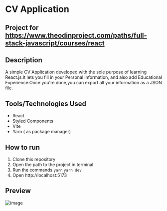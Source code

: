 # CV Application 
## Project for https://www.theodinproject.com/paths/full-stack-javascript/courses/react
## Description
   A simple CV Application developed with the sole purpose of learning React.js.It lets you fill in your Personal information, and also add Educational Experience.Once you're done,you can export all your information as a JSON file.

## Tools/Technologies Used 
  - React
  - Styled Components
  - Vite
  - Yarn ( as package manager)

## How to run
  1. Clone this repository
  2. Open the path to the project in terminal
  3. Run the commands
      `yarn`
       `yarn dev`
  5. Open http://localhost:5173

## Preview
![image](https://github.com/Tomkode/CV-Application/assets/79474984/0ad000bf-d0e7-4caf-b80f-a1451f74404f)
